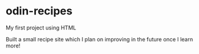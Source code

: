 # odin-recipes
My first project using HTML 

Built a small recipe site which I plan on improving in the future once I learn more!
